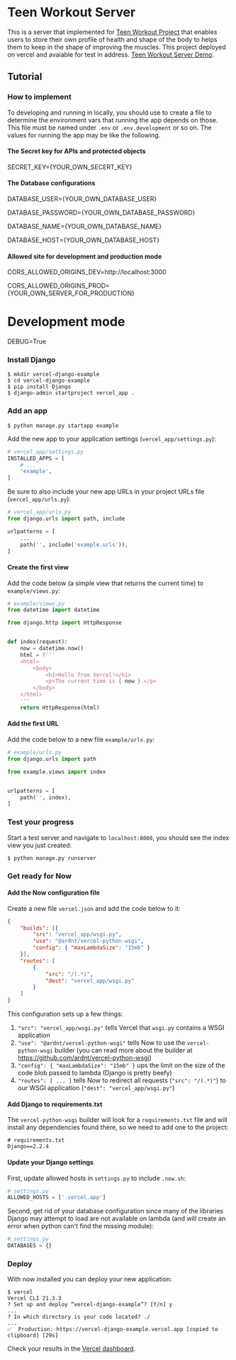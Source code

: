 # Teen Workout Server
This is a server that implemented for [Teen Workout Project](https://github.com/muhamadzolfaghari/teen-workout) that enables users to store their own profile of health and shape of the body to helps them to keep in the shape of improving the muscles.
This project deployed on vercel and avaiable for test in address. [Teen Workout Server Demo](https://teen-workout-server.vercel.app).

## Tutorial

### How to implement
To developing and running in locally, you should use to create a file to determine the environment vars that running the app depends on those.
This file must be named under `.env` or `.env.development` or so on.
The values for running the app may be like the following.


#### The Secret key for APIs and protected objects
SECRET_KEY={YOUR_OWN_SECERT_KEY}

#### The Database configurations
DATABASE_USER={YOUR_OWN_DATABASE_USER}

DATABASE_PASSWORD={YOUR_OWN_DATABASE_PASSWORD}

DATABASE_NAME={YOUR_OWN_DATABASE_NAME}

DATABASE_HOST={YOUR_OWN_DATABASE_HOST}


#### Allowed site for development and production mode
CORS_ALLOWED_ORIGINS_DEV=http://localhost:3000

CORS_ALLOWED_ORIGINS_PROD= {YOUR_OWN_SERVER_FOR_PRODUCTION}

# Development mode
DEBUG=True

### Install Django

```
$ mkdir vercel-django-example
$ cd vercel-django-example
$ pip install Django
$ django-admin startproject vercel_app .
```

### Add an app

```
$ python manage.py startapp example
```

Add the new app to your application settings (`vercel_app/settings.py`):
```python
# vercel_app/settings.py
INSTALLED_APPS = [
    # ...
    'example',
]
```

Be sure to also include your new app URLs in your project URLs file (`vercel_app/urls.py`):
```python
# vercel_app/urls.py
from django.urls import path, include

urlpatterns = [
    ...
    path('', include('example.urls')),
]
```


#### Create the first view

Add the code below (a simple view that returns the current time) to `example/views.py`:
```python
# example/views.py
from datetime import datetime

from django.http import HttpResponse


def index(request):
    now = datetime.now()
    html = f'''
    <html>
        <body>
            <h1>Hello from Vercel!</h1>
            <p>The current time is { now }.</p>
        </body>
    </html>
    '''
    return HttpResponse(html)
```


#### Add the first URL

Add the code below to a new file `example/urls.py`:
```python
# example/urls.py
from django.urls import path

from example.views import index


urlpatterns = [
    path('', index),
]
```


### Test your progress

Start a test server and navigate to `localhost:8000`, you should see the index view you just
created:
```
$ python manage.py runserver
```

### Get ready for Now

#### Add the Now configuration file

Create a new file `vercel.json` and add the code below to it:
```json
{
    "builds": [{
        "src": "vercel_app/wsgi.py",
        "use": "@ardnt/vercel-python-wsgi",
        "config": { "maxLambdaSize": "15mb" }
    }],
    "routes": [
        {
            "src": "/(.*)",
            "dest": "vercel_app/wsgi.py"
        }
    ]
}
```
This configuration sets up a few things:
1. `"src": "vercel_app/wsgi.py"` tells Vercel that `wsgi.py` contains a WSGI application
2. `"use": "@ardnt/vercel-python-wsgi"` tells Now to use the `vercel-python-wsgi` builder (you can
   read more about the builder at https://github.com/ardnt/vercel-python-wsgi)
3. `"config": { "maxLambdaSize": "15mb" }` ups the limit on the size of the code blob passed to
   lambda (Django is pretty beefy)
4. `"routes": [ ... ]` tells Now to redirect all requests (`"src": "/(.*)"`) to our WSGI
   application (`"dest": "vercel_app/wsgi.py"`)


#### Add Django to requirements.txt

The `vercel-python-wsgi` builder will look for a `requirements.txt` file and will
install any dependencies found there, so we need to add one to the project:
```
# requirements.txt
Django==2.2.4
```


#### Update your Django settings

First, update allowed hosts in `settings.py` to include `.now.sh`:
```python
# settings.py
ALLOWED_HOSTS = ['.vercel.app']
```

Second, get rid of your database configuration since many of the libraries Django may attempt to
load are not available on lambda (and will create an error when python can't find the missing
module):
```python
# settings.py
DATABASES = {}
```


### Deploy

With now installed you can deploy your new application:
```
$ vercel
Vercel CLI 21.3.3
? Set up and deploy “vercel-django-example”? [Y/n] y
...
? In which directory is your code located? ./
...
✅  Production: https://vercel-django-example.vercel.app [copied to clipboard] [29s]
```

Check your results in the [Vercel dashboard](https://vercel.com/dashboard).
